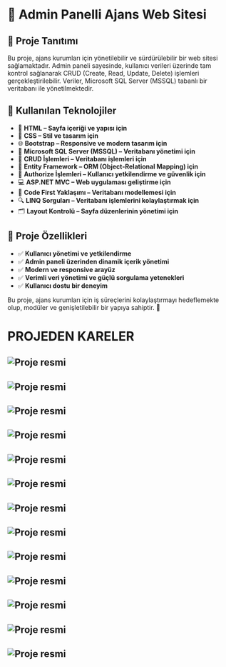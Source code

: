 # 🔆 Admin Panelli Ajans Web Sitesi

## 📌 Proje Tanıtımı
Bu proje, ajans kurumları için yönetilebilir ve sürdürülebilir bir web sitesi sağlamaktadır. Admin paneli sayesinde, kullanıcı verileri üzerinde tam kontrol sağlanarak CRUD (Create, Read, Update, Delete) işlemleri gerçekleştirilebilir. Veriler, Microsoft SQL Server (MSSQL) tabanlı bir veritabanı ile yönetilmektedir.

## 🚀 Kullanılan Teknolojiler

- 📄 **HTML – Sayfa içeriği ve yapısı için**
- 🎨 **CSS – Stil ve tasarım için**
- 🌐 **Bootstrap – Responsive ve modern tasarım için**
- 🎯 **Microsoft SQL Server (MSSQL) – Veritabanı yönetimi için**
- 🔄 **CRUD İşlemleri – Veritabanı işlemleri için**
- 🧩 **Entity Framework – ORM (Object-Relational Mapping) için**
- 🔐 **Authorize İşlemleri – Kullanıcı yetkilendirme ve güvenlik için**
- 💻 **ASP.NET MVC – Web uygulaması geliştirme için**
- 🧭 **Code First Yaklaşımı – Veritabanı modellemesi için**
- 🔍 **LINQ Sorguları – Veritabanı işlemlerini kolaylaştırmak için**
- 🗂️ **Layout Kontrolü – Sayfa düzenlerinin yönetimi için**

## 🔹 Proje Özellikleri

- ✅ **Kullanıcı yönetimi ve yetkilendirme**
- ✅ **Admin paneli üzerinden dinamik içerik yönetimi**
- ✅ **Modern ve responsive arayüz**
- ✅ **Verimli veri yönetimi ve güçlü sorgulama yetenekleri**
- ✅ **Kullanıcı dostu bir deneyim**

Bu proje, ajans kurumları için iş süreçlerini kolaylaştırmayı hedeflemekte olup, modüler ve genişletilebilir bir yapıya sahiptir. 🎯

# **PROJEDEN KARELER**

![Proje resmi](AcunMedyaAkademiAgency/images/UI1.png)
---
![Proje resmi](AcunMedyaAkademiAgency/images/UI2.png)
---
![Proje resmi](AcunMedyaAkademiAgency/images/UI3.png)
---
![Proje resmi](AcunMedyaAkademiAgency/images/UI4.png)
---
![Proje resmi](AcunMedyaAkademiAgency/images/UI5.png)
---
![Proje resmi](AcunMedyaAkademiAgency/images/UI6.png)
---
![Proje resmi](AcunMedyaAkademiAgency/images/UI7.png)
---
![Proje resmi](AcunMedyaAkademiAgency/images/UI8.png)
---
![Proje resmi](AcunMedyaAkademiAgency/images/UI9.png)
---
![Proje resmi](AcunMedyaAkademiAgency/images/Admin1.png)
---
![Proje resmi](AcunMedyaAkademiAgency/images/Admin2.png)
---
![Proje resmi](AcunMedyaAkademiAgency/images/Admin3.png)
---
![Proje resmi](AcunMedyaAkademiAgency/images/Admin4.png)
---



